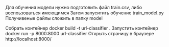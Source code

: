 Для обучения модели нужно подготовить файл train.csv, либо воспоьзоваться имеющимся
Затем запуситить обучение train_model.py
Получивеные файлы сложить в папку model

Собрать контейнер docker build -t url-classifier .
Запустить контейнер docker run -p 8000:8000 url-classifier
Открыть страницу в браузере http://localhost:8000/
